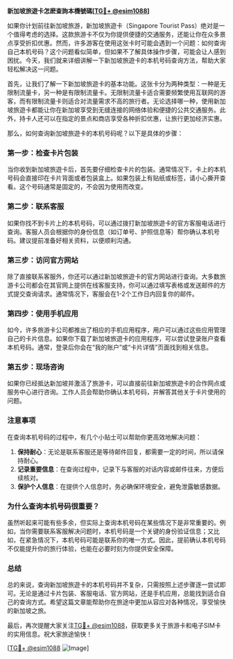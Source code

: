 **新加坡旅遊卡怎麽查詢本機號碼[[TG💪+ @esim1088](https://t.me/s/esim1088)]**

如果你计划前往新加坡旅游，新加坡旅遊卡（Singapore Tourist Pass）绝对是一个值得考虑的选择。这款旅游卡不仅为你提供便捷的交通服务，还能让你在众多景点享受折扣优惠。然而，许多游客在使用这张卡时可能会遇到一个问题：如何查询自己本机号码？这个问题看似简单，但如果不了解具体操作步骤，可能会让人感到困扰。今天，我们就来详细讲解一下新加坡旅遊卡的本机号码查询方法，帮助大家轻松解决这一问题。

首先，让我们了解一下新加坡旅遊卡的基本功能。这张卡分为两种类型：一种是无限制流量卡，另一种是有限制流量卡。无限制流量卡适合需要频繁使用互联网的游客，而有限制流量卡则适合对流量需求不高的旅行者。无论选择哪一种，使用新加坡旅遊卡都能让你在新加坡享受到无缝连接的网络体验和便捷的公共交通服务。此外，持卡人还可以在指定的景点和商店享受各种折扣优惠，让旅行更加经济实惠。

那么，如何查询新加坡旅遊卡的本机号码呢？以下是具体的步骤：

### **第一步：检查卡片包装**
当你收到新加坡旅遊卡后，首先要仔细检查卡片的包装。通常情况下，卡上的本机号码会直接印在卡片背面或者包装盒上。如果包装上有贴纸或标签，请小心撕开查看。这个号码通常是固定的，不会因为使用而改变。

### **第二步：联系客服**
如果你找不到卡片上的本机号码，可以通过拨打新加坡旅遊卡的官方客服电话进行查询。客服人员会根据你的身份信息（如订单号、护照信息等）帮你确认本机号码。建议提前准备好相关资料，以便顺利沟通。

### **第三步：访问官方网站**
除了直接联系客服外，你还可以通过新加坡旅遊卡的官方网站进行查询。大多数旅游卡公司都会在其官网上提供在线客服支持，你可以通过填写表格或发送邮件的方式提交查询请求。通常情况下，客服会在1-2个工作日内回复你的邮件。

### **第四步：使用手机应用**
如今，许多旅游卡公司都推出了相应的手机应用程序，用户可以通过这些应用管理自己的卡片信息。如果你下载了新加坡旅遊卡的应用程序，可以尝试登录账户查看本机号码。通常，登录后你会在“我的账户”或“卡片详情”页面找到相关信息。

### **第五步：现场咨询**
如果你已经抵达新加坡并激活了旅游卡，可以直接前往新加坡旅遊卡的合作网点或服务中心进行咨询。工作人员会帮助你确认本机号码，并解答其他关于卡片使用的问题。

### **注意事项**
在查询本机号码的过程中，有几个小贴士可以帮助你更高效地解决问题：
1. **保持耐心**：无论是联系客服还是等待邮件回复，都需要一定的时间，所以请保持耐心。
2. **记录重要信息**：在查询过程中，记录下与客服的对话内容或邮件往来，方便后续核对。
3. **保护个人信息**：在提供个人信息时，务必确保环境安全，避免泄露敏感数据。

### **为什么查询本机号码很重要？**
虽然听起来可能有些多余，但实际上查询本机号码在某些情况下是非常重要的。例如，当你需要联系客服解决问题时，本机号码是一个关键的身份验证信息；又比如，在紧急情况下，本机号码可能是联系你的唯一方式。因此，提前确认本机号码不仅能提升你的旅行体验，也能在必要时刻为你提供安全保障。

### **总结**
总的来说，查询新加坡旅遊卡的本机号码并不复杂，只需按照上述步骤逐一尝试即可。无论是通过卡片包装、客服电话、官方网站，还是手机应用，总能找到适合自己的查询方式。希望这篇文章能帮助你在旅途中更加从容应对各种情况，享受愉快的新加坡之旅。

最后，再次提醒大家关注[TG💪+ @esim1088](https://t.me/s/esim1088)，获取更多关于旅游卡和电子SIM卡的实用信息。祝大家旅途愉快！

[[TG💪+ @esim1088](https://t.me/s/esim1088) ![Image](https://i.postimg.cc/4NQfJmqS/Snipaste-2025-05-13-00-14-12.png)]
